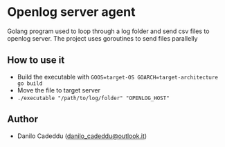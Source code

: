 # Openlog server agent

Golang program used to loop through a log folder and send csv files to openlog server. The project uses goroutines to send files parallelly

## How to use it
- Build the executable with ```GOOS=target-OS GOARCH=target-architecture go build ```
- Move the file to target server
- ```./executable "/path/to/log/folder" "OPENLOG_HOST" ```

## Author
- Danilo Cadeddu (danilo_cadeddu@outlook.it)